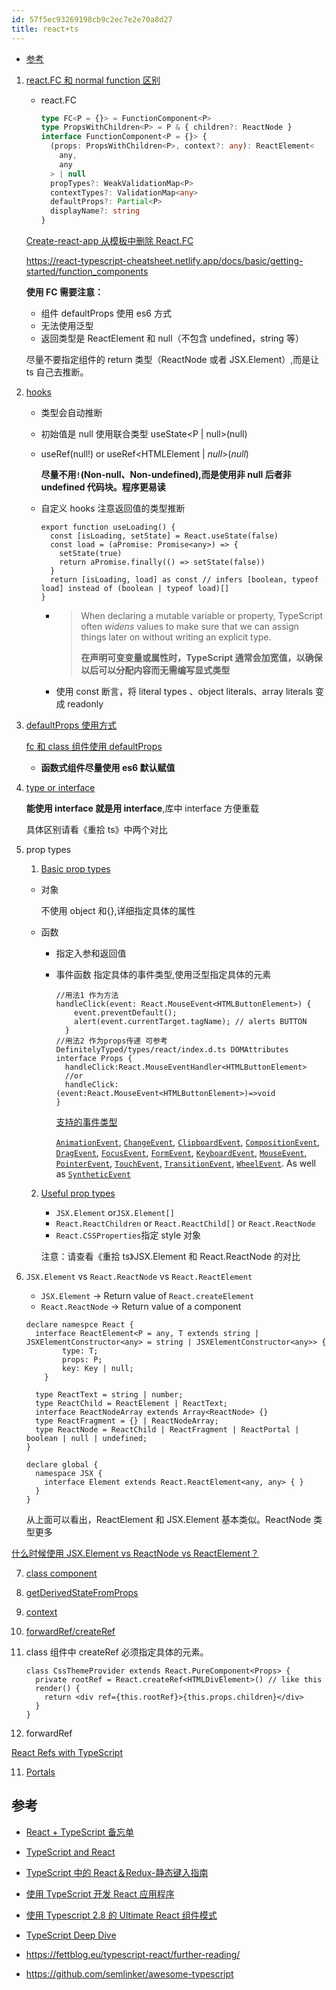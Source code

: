 ```yaml
---
id: 57f5ec93269198cb9c2ec7e2e70a8d27
title: react+ts
---
```


<!-- START doctoc generated TOC please keep comment here to allow auto update -->
<!-- DON'T EDIT THIS SECTION, INSTEAD RE-RUN doctoc TO UPDATE -->

- [参考](#%E5%8F%82%E8%80%83)

<!-- END doctoc generated TOC please keep comment here to allow auto update -->

1. [react.FC 和 normal function 区别](https://react-typescript-cheatsheet.netlify.app/docs/basic/getting-started/function_components)

   - react.FC

     ```typescript
     type FC<P = {}> = FunctionComponent<P>
     type PropsWithChildren<P> = P & { children?: ReactNode }
     interface FunctionComponent<P = {}> {
       (props: PropsWithChildren<P>, context?: any): ReactElement<
         any,
         any
       > | null
       propTypes?: WeakValidationMap<P>
       contextTypes?: ValidationMap<any>
       defaultProps?: Partial<P>
       displayName?: string
     }
     ```

   [Create-react-app 从模板中删除 React.FC](https://github.com/facebook/create-react-app/pull/8177)

   https://react-typescript-cheatsheet.netlify.app/docs/basic/getting-started/function_components

   **使用 FC 需要注意：**

   - 组件 defaultProps 使用 es6 方式
   - 无法使用泛型
   - 返回类型是 ReactElement 和 null（不包含 undefined，string 等）

   尽量不要指定组件的 return 类型（ReactNode 或者 JSX.Element）,而是让 ts 自己去推断。

2. [hooks](https://react-typescript-cheatsheet.netlify.app/docs/basic/getting-started/hooks)

   - 类型会自动推断

   - 初始值是 null 使用联合类型 useState<P | null>(null)

   - useRef<HTMLElement>(null!) or useRef<HTMLElement | _null_>(_null_)

     **尽量不用`!`(Non-null、Non-undefined),而是使用非 null 后者非 undefined 代码块。程序更易读**

   - 自定义 hooks 注意返回值的类型推断

     ```tsx
     export function useLoading() {
       const [isLoading, setState] = React.useState(false)
       const load = (aPromise: Promise<any>) => {
         setState(true)
         return aPromise.finally(() => setState(false))
       }
       return [isLoading, load] as const // infers [boolean, typeof load] instead of (boolean | typeof load)[]
     }
     ```

     - > When declaring a mutable variable or property, TypeScript often _widens_ values to make sure that we can assign things later on without writing an explicit type.
       >
       > **在声明可变变量或属性时，TypeScript 通常会加宽值，以确保以后可以分配内容而无需编写显式类型**

     - 使用 const 断言，将 literal types 、object literals、array literals 变成 readonly

3. [defaultProps 使用方式](https://react-typescript-cheatsheet.netlify.app/docs/basic/getting-started/default_props)

   [fc 和 class 组件使用 defaultProps](https://www.typescriptlang.org/docs/handbook/release-notes/typescript-3-0.html#support-for-defaultprops-in-jsx)

   - **函数式组件尽量使用 es6 默认赋值**

4. [type or interface](https://react-typescript-cheatsheet.netlify.app/docs/basic/getting-started/types_or_interfaces)

   **能使用 interface 就是用 interface**,库中 interface 方便重载

   具体区别请看《重拾 ts》中两个对比

5. prop types

   1. [Basic prop types](https://react-typescript-cheatsheet.netlify.app/docs/basic/getting-started/basic_type_example)

   - 对象

     不使用 object 和{},详细指定具体的属性

   - 函数

     - 指定入参和返回值

     - 事件函数 指定具体的事件类型,使用泛型指定具体的元素

       ```tsx
       //用法1 作为方法
       handleClick(event: React.MouseEvent<HTMLButtonElement>) {
           event.preventDefault();
           alert(event.currentTarget.tagName); // alerts BUTTON
         }
       //用法2 作为props传递 可参考DefinitelyTyped/types/react/index.d.ts DOMAttributes
       interface Props {
         handleClick:React.MouseEventHandler<HTMLButtonElement>
         //or
         handleClick: (event:React.MouseEvent<HTMLButtonElement>)=>void
       }
       ```

       [支持的事件类型 ](https://fettblog.eu/typescript-react/events/#basic-event-handling)

       [`AnimationEvent`](https://developer.mozilla.org/en-US/docs/Web/API/AnimationEvent), [`ChangeEvent`](https://developer.mozilla.org/en-US/docs/Web/API/ChangeEvent), [`ClipboardEvent`](https://developer.mozilla.org/en-US/docs/Web/API/ClipboardEvent), [`CompositionEvent`](https://developer.mozilla.org/en-US/docs/Web/API/CompositionEvent), [`DragEvent`](https://developer.mozilla.org/en-US/docs/Web/API/DragEvent), [`FocusEvent`](https://developer.mozilla.org/en-US/docs/Web/API/FocusEvent), [`FormEvent`](https://developer.mozilla.org/en-US/docs/Web/API/FormEvent), [`KeyboardEvent`](https://developer.mozilla.org/en-US/docs/Web/API/KeyboardEvent), [`MouseEvent`](https://developer.mozilla.org/en-US/docs/Web/API/MouseEvent), [`PointerEvent`](https://developer.mozilla.org/en-US/docs/Web/API/PointerEvent), [`TouchEvent`](https://developer.mozilla.org/en-US/docs/Web/API/TouchEvent), [`TransitionEvent`](https://developer.mozilla.org/en-US/docs/Web/API/TransitionEvent), [`WheelEvent`](https://developer.mozilla.org/en-US/docs/Web/API/WheelEvent). As well as [ `SyntheticEvent`](https://reactjs.org/docs/events.html#reference)

   2. [Useful prop types](https://react-typescript-cheatsheet.netlify.app/docs/basic/getting-started/react_prop_type_example)

      - `JSX.Element` or`JSX.Element[]`
      - `React.ReactChildren` or `React.ReactChild[]` or `React.ReactNode`
      - `React.CSSProperties`指定 style 对象

      注意：请查看《重拾 ts》JSX.Element 和 React.ReactNode 的对比

6. `JSX.Element` vs `React.ReactNode` vs `React.ReactElement`

   - `JSX.Element` -> Return value of `React.createElement`
   - `React.ReactNode` -> Return value of a component

   ```tsx
   declare namespce React {
     interface ReactElement<P = any, T extends string | JSXElementConstructor<any> = string | JSXElementConstructor<any>> {
           type: T;
           props: P;
           key: Key | null;
       }

     type ReactText = string | number;
     type ReactChild = ReactElement | ReactText;
     interface ReactNodeArray extends Array<ReactNode> {}
     type ReactFragment = {} | ReactNodeArray;
     type ReactNode = ReactChild | ReactFragment | ReactPortal | boolean | null | undefined;
   }

   declare global {
     namespace JSX {
       interface Element extends React.ReactElement<any, any> { }
     }
   }
   ```

   从上面可以看出，ReactElement 和 JSX.Element 基本类似。ReactNode 类型更多

[什么时候使用 JSX.Element vs ReactNode vs ReactElement？](https://stackoverflow.com/questions/58123398/when-to-use-jsx-element-vs-reactnode-vs-reactelement/59840095#59840095)

7. [class component](https://react-typescript-cheatsheet.netlify.app/docs/basic/getting-started/class_components)

8. [getDerivedStateFromProps](https://react-typescript-cheatsheet.netlify.app/docs/basic/getting-started/get_derived_props_from_state)

9. [context](https://react-typescript-cheatsheet.netlify.app/docs/basic/getting-started/context)

10. [forwardRef/createRef](forwardRef/createRef)

11. class 组件中 createRef 必须指定具体的元素。

    ```tsx
    class CssThemeProvider extends React.PureComponent<Props> {
      private rootRef = React.createRef<HTMLDivElement>() // like this
      render() {
        return <div ref={this.rootRef}>{this.props.children}</div>
      }
    }
    ```

12. forwardRef

[React Refs with TypeScript](https://medium.com/@martin_hotell/react-refs-with-typescript-a32d56c4d315)

11. [Portals](https://react-typescript-cheatsheet.netlify.app/docs/basic/getting-started/portals)

## 参考

- [React + TypeScript 备忘单](https://github.com/typescript-cheatsheets/react-typescript-cheatsheet#reacttypescript-cheatsheets)

- [TypeScript and React](https://fettblog.eu/typescript-react/)

- [TypeScript 中的 React＆Redux-静态键入指南](https://github.com/piotrwitek/react-redux-typescript-guide#react--redux-in-typescript---static-typing-guide)

- [使用 TypeScript 开发 React 应用程序](https://egghead.io/courses/use-typescript-to-develop-react-applications)

- [使用 Typescript 2.8 的 Ultimate React 组件模式](https://levelup.gitconnected.com/ultimate-react-component-patterns-with-typescript-2-8-82990c516935)

- [TypeScript Deep Dive](https://basarat.gitbook.io/typescript/)

- https://fettblog.eu/typescript-react/further-reading/

- https://github.com/semlinker/awesome-typescript
